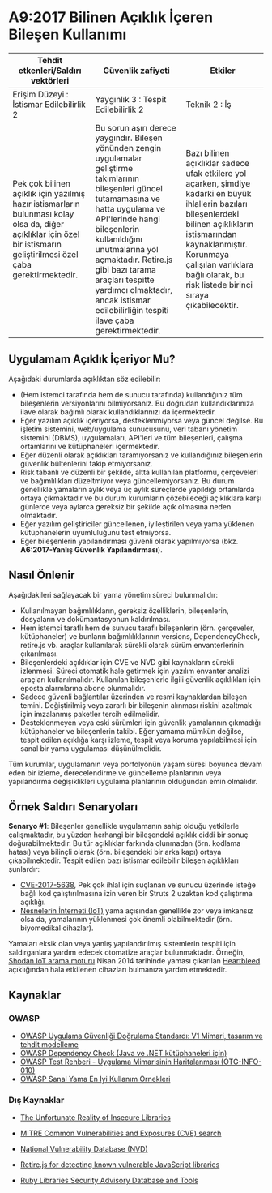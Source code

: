 # A9:2017 Bilinen Açıklık İçeren Bileşen Kullanımı

| Tehdit etkenleri/Saldırı vektörleri | Güvenlik zafiyeti           | Etkiler               |
| -- | -- | -- |
| Erişim Düzeyi : İstismar Edilebilirlik 2 | Yaygınlık 3 : Tespit Edilebilirlik 2 | Teknik 2 : İş |
| Pek çok bilinen açıklık için yazılmış hazır istismarların bulunması kolay olsa da, diğer açıklıklar için özel bir istismarın geliştirilmesi özel çaba gerektirmektedir. | Bu sorun aşırı derece yaygındır. Bileşen yönünden zengin uygulamalar geliştirme takımlarının bileşenleri güncel tutamamasına ve hatta uygulama ve API'lerinde hangi bileşenlerin kullanıldığını unutmalarına yol açmaktadır. Retire.js gibi bazı tarama araçları tespitte yardımcı olmaktadır, ancak istismar edilebilirliğin tespiti ilave çaba gerektirmektedir. | Bazı bilinen açıklıklar sadece ufak etkilere yol açarken, şimdiye kadarki en büyük ihlallerin bazıları bileşenlerdeki bilinen açıklıkların istismarından kaynaklanmıştır. Korunmaya çalışılan varlıklara bağlı olarak, bu risk listede birinci sıraya çıkabilecektir. |

## Uygulamam Açıklık İçeriyor Mu?

Aşağıdaki durumlarda açıklıktan söz edilebilir:

- (Hem istemci tarafında hem de sunucu tarafında) kullandığınız tüm bileşenlerin versiyonlarını bilmiyorsanız. Bu doğrudan kullandıklarınıza ilave olarak bağımlı olarak kullandıklarınızı da içermektedir.
- Eğer yazılım açıklık içeriyorsa, desteklenmiyorsa veya güncel değilse. Bu işletim sistemini, web/uygulama sunucusunu, veri tabanı yönetim sistemini (DBMS), uygulamaları, API'leri ve tüm bileşenleri, çalışma ortamlarını ve kütüphaneleri içermektedir.
- Eğer düzenli olarak açıklıkları taramıyorsanız ve kullandığınız bileşenlerin güvenlik bültenlerini takip etmiyorsanız.
- Risk tabanlı ve düzenli bir şekilde, altta kullanılan platformu, çerçeveleri ve bağımlılıkları düzeltmiyor veya güncellemiyorsanız. Bu durum genellikle yamaların aylık veya üç aylık süreçlerde yapıldığı ortamlarda ortaya çıkmaktadır ve bu durum kurumların çözebileceği açıklıklara karşı günlerce veya aylarca gereksiz bir şekilde açık olmasına neden olmaktadır.
- Eğer yazılım geliştiriciler güncellenen, iyileştirilen veya yama yüklenen kütüphanelerin uyumluluğunu test etmiyorsa.
- Eğer bileşenlerin yapılandırması güvenli olarak yapılmıyorsa (bkz. **A6:2017-Yanlış Güvenlik Yapılandırması**).

## Nasıl Önlenir

Aşağıdakileri sağlayacak bir yama yönetim süreci bulunmalıdır:

- Kullanılmayan bağımlılıkların, gereksiz özelliklerin, bileşenlerin, dosyaların ve dokümantasyonun kaldırılması.
- Hem istemci taraflı hem de sunucu taraflı bileşenlerin (örn. çerçeveler, kütüphaneler) ve bunların bağımlılıklarının versions, DependencyCheck, retire.js vb. araçlar kullanılarak sürekli olarak sürüm envanterlerinin çıkarılması.
- Bileşenlerdeki açıklıklar için CVE ve NVD gibi kaynakların sürekli izlenmesi. Süreci otomatik hale getirmek için yazılım envanter analizi araçları kullanılmalıdır. Kullanılan bileşenlerle ilgili güvenlik açıklıkları için eposta alarmlarına abone olunmalıdır.
- Sadece güvenli bağlantılar üzerinden ve resmi kaynaklardan bileşen temini. Değiştirilmiş veya zararlı bir bileşenin alınması riskini azaltmak için imzalanmış paketler tercih edilmelidir.
- Desteklenmeyen veya eski sürümleri için güvenlik yamalarının çıkmadığı kütüphaneler ve bileşenlerin takibi. Eğer yamama mümkün değilse, tespit edilen açıklığa karşı izleme, tespit veya koruma yapılabilmesi için sanal bir yama uygulaması düşünülmelidir.

Tüm kurumlar, uygulamanın veya porfolyönün yaşam süresi boyunca devam eden bir izleme, derecelendirme ve güncelleme planlarının veya yapılandırma değişiklikleri uygulama planlarının olduğundan emin olmalıdır.

## Örnek Saldırı Senaryoları

**Senaryo #1**: Bileşenler genellikle uygulamanın sahip olduğu yetkilerle çalışmaktadır, bu yüzden herhangi bir bileşendeki açıklık ciddi bir sonuç doğurabilmektedir. Bu tür açıklıklar farkında olunmadan (örn. kodlama hatası) veya bilinçli olarak (örn. bileşendeki bir arka kapı) ortaya çıkabilmektedir. Tespit edilen bazı istismar edilebilir bileşen açıklıkları şunlardır:

- [CVE-2017-5638](https://cve.mitre.org/cgi-bin/cvename.cgi?name=CVE-2017-5638), Pek çok ihlal için suçlanan ve sunucu üzerinde isteğe bağlı kod çalıştırılmasına izin veren bir Struts 2 uzaktan kod çalıştırma açıklığı.
- [Nesnelerin İnterneti (IoT)](https://en.wikipedia.org/wiki/Internet_of_things) yama açısından genellikle zor veya imkansız olsa da, yamalarının yüklenmesi çok önemli olabilmektedir (örn. biyomedikal cihazlar).

Yamaları eksik olan veya yanlış yapılandırılmış sistemlerin tespiti için saldırganlara yardım edecek otomatize araçlar bulunmaktadır. Örneğin, [Shodan IoT arama moturu](https://www.shodan.io/) Nisan 2014 tarihinde yaması çıkarılan [Heartbleed](https://en.wikipedia.org/wiki/Heartbleed) açıklığından hala etkilenen cihazları bulmanıza yardım etmektedir.

## Kaynaklar

### OWASP

- [OWASP Uygulama Güvenliği Doğrulama Standardı: V1 Mimari, tasarım ve tehdit modelleme](https://github.com/OWASP/ASVS/blob/v4.0.2/4.0/en/0x10-V1-Architecture.md)
- [OWASP Dependency Check (Java ve .NET kütüphaneleri için)](https://owasp.org/www-project-dependency-check/)
- [OWASP Test Rehberi - Uygulama Mimarisinin Haritalanması (OTG-INFO-010)](https://owasp.org/www-project-web-security-testing-guide/latest/4-Web_Application_Security_Testing/01-Information_Gathering/10-Map_Application_Architecture)
- [OWASP Sanal Yama En İyi Kullanım Örnekleri](https://owasp.org/www-community/Virtual_Patching_Best_Practices)

### Dış Kaynaklar

- [The Unfortunate Reality of Insecure Libraries](https://cdn2.hubspot.net/hub/203759/file-1100864196-pdf/docs/Contrast_-_Insecure_Libraries_2014.pdf)
- [MITRE Common Vulnerabilities and Exposures (CVE) search](https://www.cvedetails.com/version-search.php)
- [National Vulnerability Database (NVD)](https://nvd.nist.gov/)
- [Retire.js for detecting known vulnerable JavaScript libraries](https://github.com/retirejs/retire.js/)

- [Ruby Libraries Security Advisory Database and Tools](https://rubysec.com/)
